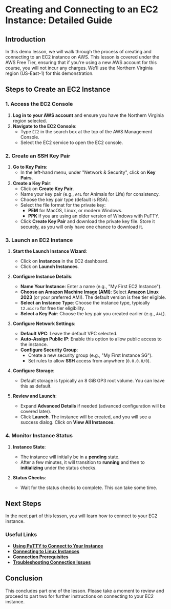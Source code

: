 # Creating and Connecting to an EC2 Instance: Detailed Guide

## Introduction

In this demo lesson, we will walk through the process of creating and connecting to an EC2 instance on AWS. This lesson is covered under the AWS Free Tier, ensuring that if you're using a new AWS account for this course, you will not incur any charges. We'll use the Northern Virginia region (US-East-1) for this demonstration.

## Steps to Create an EC2 Instance

### 1. Access the EC2 Console

1. **Log in to your AWS account** and ensure you have the Northern Virginia region selected.
2. **Navigate to the EC2 Console**:
   - Type `EC2` in the search box at the top of the AWS Management Console.
   - Select the EC2 service to open the EC2 console.

### 2. Create an SSH Key Pair

1. **Go to Key Pairs**:
   - In the left-hand menu, under "Network & Security", click on **Key Pairs**.
2. **Create a Key Pair**:
   - Click on **Create Key Pair**.
   - Name your key pair (e.g., `A4L` for Animals for Life) for consistency.
   - Choose the key pair type (default is RSA).
   - Select the file format for the private key:
     - **PEM** for MacOS, Linux, or modern Windows.
     - **PPK** if you are using an older version of Windows with PuTTY.
   - Click **Create Key Pair** and download the private key file. Store it securely, as you will only have one chance to download it.

### 3. Launch an EC2 Instance

1. **Start the Launch Instance Wizard**:

   - Click on **Instances** in the EC2 dashboard.
   - Click on **Launch Instances**.

2. **Configure Instance Details**:

   - **Name Your Instance**: Enter a name (e.g., "My First EC2 Instance").
   - **Choose an Amazon Machine Image (AMI)**: Select **Amazon Linux 2023** (or your preferred AMI). The default version is free tier eligible.
   - **Select an Instance Type**: Choose the instance type, typically `t2.micro` for free tier eligibility.
   - **Select a Key Pair**: Choose the key pair you created earlier (e.g., `A4L`).

3. **Configure Network Settings**:

   - **Default VPC**: Leave the default VPC selected.
   - **Auto-Assign Public IP**: Enable this option to allow public access to the instance.
   - **Configure Security Group**:
     - Create a new security group (e.g., "My First Instance SG").
     - Set rules to allow **SSH** access from anywhere (`0.0.0.0/0`).

4. **Configure Storage**:

   - Default storage is typically an 8 GiB GP3 root volume. You can leave this as default.

5. **Review and Launch**:
   - Expand **Advanced Details** if needed (advanced configuration will be covered later).
   - Click **Launch**. The instance will be created, and you will see a success dialog. Click on **View All Instances**.

### 4. Monitor Instance Status

1. **Instance State**:

   - The instance will initially be in a **pending** state.
   - After a few minutes, it will transition to **running** and then to **initializing** under the status checks.

2. **Status Checks**:
   - Wait for the status checks to complete. This can take some time.

## Next Steps

In the next part of this lesson, you will learn how to connect to your EC2 instance.

### Useful Links

- **[Using PuTTY to Connect to Your Instance](https://docs.aws.amazon.com/AWSEC2/latest/UserGuide/putty.html)**
- **[Connecting to Linux Instances](https://docs.aws.amazon.com/AWSEC2/latest/UserGuide/AccessingInstancesLinux.html)**
- **[Connection Prerequisites](https://docs.aws.amazon.com/AWSEC2/latest/UserGuide/connection-prereqs.html#connection-prereqs-private-key)**
- **[Troubleshooting Connection Issues](https://docs.aws.amazon.com/AWSEC2/latest/UserGuide/TroubleshootingInstancesConnecting.html#troubleshoot-unprotected-key)**

## Conclusion

This concludes part one of the lesson. Please take a moment to review and proceed to part two for further instructions on connecting to your EC2 instance.
